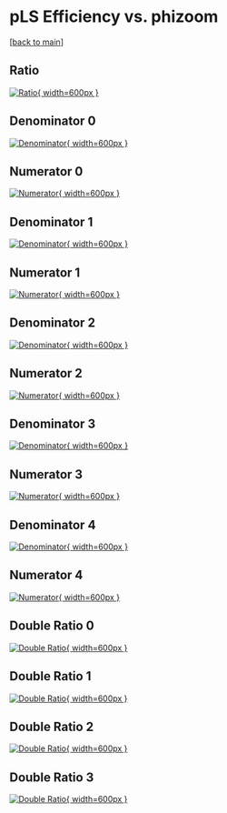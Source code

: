 # pLS Efficiency vs. phizoom

[[back to main](./)]



## Ratio

[![Ratio](../mtv/var/pLS_loweta_11_1_eff_phizoom.png){ width=600px }](../mtv/var/pLS_loweta_11_1_eff_phizoom.pdf)

## Denominator 0

[![Denominator](../mtv/den/pLS_loweta_11_1_eff_phizoom_den0.png){ width=600px }](../mtv/den/pLS_loweta_11_1_eff_phizoom_den0.pdf)

## Numerator 0

[![Numerator](../mtv/num/pLS_loweta_11_1_eff_phizoom_num0.png){ width=600px }](../mtv/num/pLS_loweta_11_1_eff_phizoom_num0.pdf)

## Denominator 1

[![Denominator](../mtv/den/pLS_loweta_11_1_eff_phizoom_den1.png){ width=600px }](../mtv/den/pLS_loweta_11_1_eff_phizoom_den1.pdf)

## Numerator 1

[![Numerator](../mtv/num/pLS_loweta_11_1_eff_phizoom_num1.png){ width=600px }](../mtv/num/pLS_loweta_11_1_eff_phizoom_num1.pdf)

## Denominator 2

[![Denominator](../mtv/den/pLS_loweta_11_1_eff_phizoom_den2.png){ width=600px }](../mtv/den/pLS_loweta_11_1_eff_phizoom_den2.pdf)

## Numerator 2

[![Numerator](../mtv/num/pLS_loweta_11_1_eff_phizoom_num2.png){ width=600px }](../mtv/num/pLS_loweta_11_1_eff_phizoom_num2.pdf)

## Denominator 3

[![Denominator](../mtv/den/pLS_loweta_11_1_eff_phizoom_den3.png){ width=600px }](../mtv/den/pLS_loweta_11_1_eff_phizoom_den3.pdf)

## Numerator 3

[![Numerator](../mtv/num/pLS_loweta_11_1_eff_phizoom_num3.png){ width=600px }](../mtv/num/pLS_loweta_11_1_eff_phizoom_num3.pdf)

## Denominator 4

[![Denominator](../mtv/den/pLS_loweta_11_1_eff_phizoom_den4.png){ width=600px }](../mtv/den/pLS_loweta_11_1_eff_phizoom_den4.pdf)

## Numerator 4

[![Numerator](../mtv/num/pLS_loweta_11_1_eff_phizoom_num4.png){ width=600px }](../mtv/num/pLS_loweta_11_1_eff_phizoom_num4.pdf)

## Double Ratio 0

[![Double Ratio](../mtv/ratio/pLS_loweta_11_1_eff_phizoom_ratio0.png){ width=600px }](../mtv/ratio/pLS_loweta_11_1_eff_phizoom_ratio0.pdf)

## Double Ratio 1

[![Double Ratio](../mtv/ratio/pLS_loweta_11_1_eff_phizoom_ratio1.png){ width=600px }](../mtv/ratio/pLS_loweta_11_1_eff_phizoom_ratio1.pdf)

## Double Ratio 2

[![Double Ratio](../mtv/ratio/pLS_loweta_11_1_eff_phizoom_ratio2.png){ width=600px }](../mtv/ratio/pLS_loweta_11_1_eff_phizoom_ratio2.pdf)

## Double Ratio 3

[![Double Ratio](../mtv/ratio/pLS_loweta_11_1_eff_phizoom_ratio3.png){ width=600px }](../mtv/ratio/pLS_loweta_11_1_eff_phizoom_ratio3.pdf)

